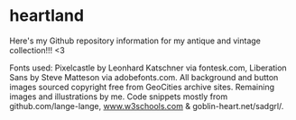 # heartland
Here's my Github repository information for my antique and vintage collection!!! <3

Fonts used: Pixelcastle by Leonhard Katschner via fontesk.com, Liberation Sans by Steve Matteson via adobefonts.com.
All background and button images sourced copyright free from GeoCities archive sites.
Remaining images and illustrations by me.
Code snippets mostly from github.com/lange-lange, www.w3schools.com & goblin-heart.net/sadgrl/.

    